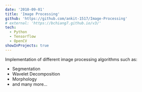 ```yaml
---
date: '2010-09-01'
title: 'Image Processing'
github: 'https://github.com/ankit-1517/Image-Processing'
# external: 'https://bchiang7.github.io/v3/'
tech:
  - Python
  - Tensorflow
  - OpenCV
showInProjects: true
---
```


Implementation of different image processing algorithms such as:

- Segmentation
- Wavelet Decomposition
- Morphology
- and many more...